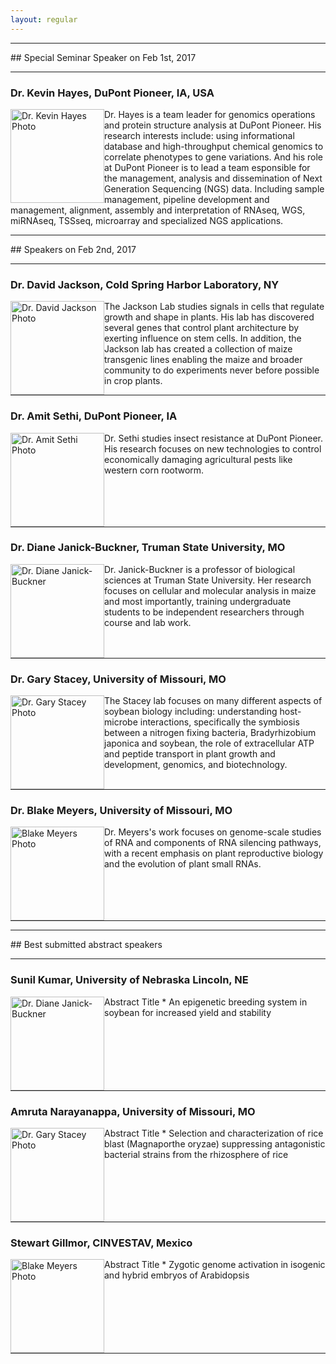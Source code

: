 ```yaml
---
layout: regular
---
```


<hr style="clear: both;" />
## Special Seminar Speaker on Feb 1st, 2017
<hr style="clear: both;" />


### Dr. Kevin Hayes, DuPont Pioneer, IA, USA

<img src="/img/kevinH.jpeg" alt="Dr. Kevin Hayes Photo" width="150px" style="float: left" /> 

Dr. Hayes is a team leader for genomics operations and protein structure analysis at DuPont Pioneer. His research interests include: using informational database and high-throughput chemical genomics to correlate phenotypes to gene variations. And his role at DuPont Pioneer is to lead a team esponsible for the management, analysis and dissemination of Next Generation Sequencing (NGS) data. Including sample management, pipeline development and management, alignment, assembly and interpretation of RNAseq, WGS, miRNAseq, TSSseq, microarray and specialized NGS applications.

<hr style="clear: both;" />
## Speakers on Feb 2nd, 2017
<hr style="clear: both;" />

### Dr. David Jackson, Cold Spring Harbor Laboratory, NY

<img src="/img/speaker1.jpeg" alt="Dr. David Jackson Photo" width="150px" style="float: left" /> 

The Jackson Lab studies signals in cells that regulate growth and shape in plants. His lab has discovered several genes that control plant architecture by exerting influence on stem cells. In addition, the Jackson lab has created a collection of maize transgenic lines enabling the maize and broader community to do experiments never before possible in crop plants.


<hr style="clear: both;" />

### Dr. Amit Sethi, DuPont Pioneer, IA

<img src="/img/speaker2.png" alt="Dr. Amit Sethi Photo"  width="150px" style="float: left" /> 

Dr. Sethi studies insect resistance at DuPont Pioneer. His research focuses on new technologies to control economically damaging agricultural pests like western corn rootworm.

<hr style="clear: both;" />

### Dr. Diane Janick-Buckner, Truman State University, MO

<img src="/img/jb2.JPG" alt="Dr. Diane Janick-Buckner" width="150px" style="float: left" /> 

Dr. Janick-Buckner is a professor of biological sciences at Truman State University. Her research focuses on cellular and molecular analysis in maize and most importantly, training undergraduate students to be independent researchers through course and lab work.

<hr style="clear: both;" />

### Dr. Gary Stacey, University of Missouri, MO

<img src="/img/speaker3.jpeg" alt="Dr. Gary Stacey Photo" width="150px" style="float: left" /> 

The Stacey lab focuses on many different aspects of soybean biology including: understanding host-microbe interactions, specifically the symbiosis between a nitrogen fixing bacteria, Bradyrhizobium japonica and soybean, the role of extracellular ATP and peptide transport in plant growth and development, genomics, and biotechnology.

<hr style="clear: both;" />

### Dr. Blake Meyers, University of Missouri, MO

<img src="/img/BlakeM.JPG" alt="Blake Meyers Photo" width="150px" style="float: left" /> 

Dr. Meyers's work focuses on genome-scale studies of RNA and components of RNA silencing pathways, with a recent emphasis on plant reproductive biology and the evolution of plant small RNAs. 

<hr style="clear: both;" />

<hr style="clear: both;" />
## Best submitted abstract speakers
<hr style="clear: both;" />

### Sunil Kumar, University of Nebraska Lincoln, NE

<img src="/img/sunil.jpg" alt="Dr. Diane Janick-Buckner" width="150px" style="float: left" /> 

Abstract Title *
An epigenetic breeding system in soybean for increased yield and stability

<hr style="clear: both;" />

### Amruta Narayanappa, University of Missouri, MO

<img src="/img/Amruta.jpeg" alt="Dr. Gary Stacey Photo" width="150px" style="float: left" /> 

Abstract Title *
Selection and characterization of rice blast (Magnaporthe oryzae) suppressing antagonistic bacterial strains from the rhizosphere of rice

<hr style="clear: both;" />

### Stewart Gillmor, CINVESTAV, Mexico

<img src="/img/stewart.jpg" alt="Blake Meyers Photo" width="150px" style="float: left" /> 

Abstract Title *
Zygotic genome activation in isogenic and hybrid embryos of Arabidopsis

<hr style="clear: both;" />

